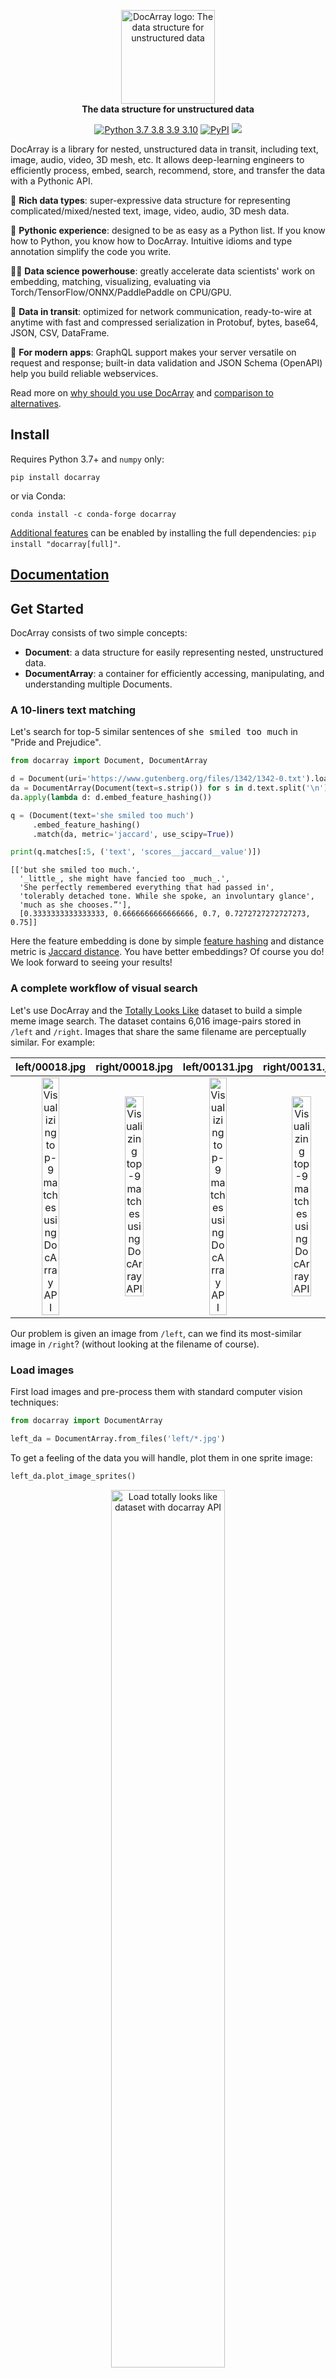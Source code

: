 <p align="center">
<img src="https://github.com/jina-ai/docarray/blob/main/docs/_static/logo-light.svg?raw=true" alt="DocArray logo: The data structure for unstructured data" width="150px">
<br>
<b>The data structure for unstructured data</b>
</p>

<p align=center>
<a href="https://pypi.org/project/docarray/"><img src="https://github.com/jina-ai/jina/blob/master/.github/badges/python-badge.svg?raw=true" alt="Python 3.7 3.8 3.9 3.10" title="DocArray supports Python 3.7 and above"></a>
<a href="https://pypi.org/project/docarray/"><img src="https://img.shields.io/pypi/v/docarray?color=%23099cec&amp;label=PyPI&amp;logo=pypi&amp;logoColor=white" alt="PyPI"></a>
<a href="https://codecov.io/gh/jina-ai/docarray"><img src="https://codecov.io/gh/jina-ai/docarray/branch/main/graph/badge.svg?token=9WGcGyyqtI"/></a>
</p>

<!-- start elevator-pitch -->

DocArray is a library for nested, unstructured data in transit, including text, image, audio, video, 3D mesh, etc. It allows deep-learning engineers to efficiently process, embed, search, recommend, store, and transfer the data with a Pythonic API.

🌌 **Rich data types**: super-expressive data structure for representing complicated/mixed/nested text, image, video, audio, 3D mesh data.

🐍 **Pythonic experience**: designed to be as easy as a Python list. If you know how to Python, you know how to DocArray. Intuitive idioms and type annotation simplify the code you write.

🧑‍🔬 **Data science powerhouse**: greatly accelerate data scientists' work on embedding, matching, visualizing, evaluating via Torch/TensorFlow/ONNX/PaddlePaddle on CPU/GPU.

🚡 **Data in transit**: optimized for network communication, ready-to-wire at anytime with fast and compressed serialization in Protobuf, bytes, base64, JSON, CSV, DataFrame. 

👒 **For modern apps**: GraphQL support makes your server versatile on request and response; built-in data validation and JSON Schema (OpenAPI) help you build reliable webservices.

<!-- end elevator-pitch -->

Read more on [why should you use DocArray](https://docarray.jina.ai/get-started/what-is/) and [comparison to alternatives](https://docarray.jina.ai/get-started/what-is/#comparing-to-alternatives).

## Install 

Requires Python 3.7+ and `numpy` only:
```shell
pip install docarray
```
or via Conda:
```shell
conda install -c conda-forge docarray
```
[Additional features](https://docarray.jina.ai/#install) can be enabled by installing the full dependencies: `pip install "docarray[full]"`.

## [Documentation](https://docarray.jina.ai)

## Get Started

DocArray consists of two simple concepts:

- **Document**: a data structure for easily representing nested, unstructured data.
- **DocumentArray**: a container for efficiently accessing, manipulating, and understanding multiple Documents.


### A 10-liners text matching

Let's search for top-5 similar sentences of <kbd>she smiled too much</kbd> in "Pride and Prejudice". 

```python
from docarray import Document, DocumentArray

d = Document(uri='https://www.gutenberg.org/files/1342/1342-0.txt').load_uri_to_text()
da = DocumentArray(Document(text=s.strip()) for s in d.text.split('\n') if s.strip())
da.apply(lambda d: d.embed_feature_hashing())

q = (Document(text='she smiled too much')
     .embed_feature_hashing()
     .match(da, metric='jaccard', use_scipy=True))

print(q.matches[:5, ('text', 'scores__jaccard__value')])
```

```text
[['but she smiled too much.', 
  '_little_, she might have fancied too _much_.', 
  'She perfectly remembered everything that had passed in', 
  'tolerably detached tone. While she spoke, an involuntary glance', 
  'much as she chooses.”'], 
  [0.3333333333333333, 0.6666666666666666, 0.7, 0.7272727272727273, 0.75]]
```

Here the feature embedding is done by simple [feature hashing](https://en.wikipedia.org/wiki/Feature_hashing) and distance metric is [Jaccard distance](https://en.wikipedia.org/wiki/Jaccard_index). You have better embeddings? Of course you do! We look forward to seeing your results!

### A complete workflow of visual search 

Let's use DocArray and the [Totally Looks Like](https://sites.google.com/view/totally-looks-like-dataset) dataset to build a simple meme image search. The dataset contains 6,016 image-pairs stored in `/left` and `/right`. Images that share the same filename are perceptually similar. For example:

<table>
<thead>
  <tr>
    <th>left/00018.jpg</th>
    <th>right/00018.jpg</th>
    <th>left/00131.jpg</th>
    <th>right/00131.jpg</th>
  </tr>
</thead>
<tbody>
  <tr align="center">
    <td><img src="https://github.com/jina-ai/docarray/blob/main/.github/README-img/left-00018.jpg?raw=true" alt="Visualizing top-9 matches using DocArray API" width="50%"></td>
    <td><img src="https://github.com/jina-ai/docarray/blob/main/.github/README-img/right-00018.jpg?raw=true" alt="Visualizing top-9 matches using DocArray API" width="50%"></td>
    <td><img src="https://github.com/jina-ai/docarray/blob/main/.github/README-img/left-00131.jpg?raw=true" alt="Visualizing top-9 matches using DocArray API" width="50%"></td>
    <td><img src="https://github.com/jina-ai/docarray/blob/main/.github/README-img/right-00131.jpg?raw=true" alt="Visualizing top-9 matches using DocArray API" width="50%"></td>
  </tr>
</tbody>
</table>

Our problem is given an image from `/left`, can we find its most-similar image in `/right`? (without looking at the filename of course).

### Load images

First load images and pre-process them with standard computer vision techniques:

```python
from docarray import DocumentArray

left_da = DocumentArray.from_files('left/*.jpg')
```

To get a feeling of the data you will handle, plot them in one sprite image:

```python
left_da.plot_image_sprites()
```

<p align="center">
<a href="https://docarray.jina.ai"><img src="https://github.com/jina-ai/docarray/blob/main/.github/README-img/sprite.png?raw=true" alt="Load totally looks like dataset with docarray API" width="60%"></a>
</p>

### Apply preprocessing

Let's do some standard computer vision pre-processing:

```python
from docarray import Document

def preproc(d: Document):
    return (d.load_uri_to_image_tensor()  # load
             .set_image_tensor_shape((200, 200))  # resize all to 200x200
             .set_image_tensor_normalization()  # normalize color 
             .set_image_tensor_channel_axis(-1, 0))  # switch color axis for the PyTorch model later

left_da.apply(preproc)
```

Did I mention `apply` works in parallel?

### Embed images

Now convert images into embeddings using a pretrained ResNet50:

```python
import torchvision
model = torchvision.models.resnet50(pretrained=True)  # load ResNet50
left_da.embed(model, device='cuda')  # embed via GPU to speed up
```

This step takes ~30 seconds on GPU. Beside PyTorch, you can also use TensorFlow, PaddlePaddle, or ONNX models in `.embed(...)`.

### Visualize embeddings

You can visualize the embeddings via tSNE in an interactive embedding projector:

```python
left_da.plot_embeddings()
```

<p align="center">
<a href="https://docarray.jina.ai"><img src="https://github.com/jina-ai/docarray/blob/main/.github/README-img/tsne.gif?raw=true" alt="Visualizing embedding via tSNE and embedding projector" width="90%"></a>
</p>

Fun is fun, but recall our goal is to match left images against right images and so far we have only handled the left. Let's repeat the same procedure for the right:

```python
right_da = (DocumentArray.from_files('right/*.jpg')
                         .apply(preproc)
                         .embed(model, device='cuda'))
```

### Match nearest neighbours

We can now match the left to the right and take the top-9 results.

```python
left_da.match(right_da, limit=9)
```

Let's inspect what's inside `left_da` matches now:

```python
for d in left_da:
    for m in d.matches:
        print(d.uri, m.uri, m.scores['cosine'].value)
```

```text
left/02262.jpg right/03459.jpg 0.21102
left/02262.jpg right/02964.jpg 0.13871843
left/02262.jpg right/02103.jpg 0.18265384
left/02262.jpg right/04520.jpg 0.16477376
...
```

Or shorten the loop as one-liner using the element & attribute selector:

```python
print(left_da['@m', ('uri', 'scores__cosine__value')])
```

Better see it.

```python
(DocumentArray(left_da[8].matches, copy=True)
    .apply(lambda d: d.set_image_tensor_channel_axis(0, -1)
                      .set_image_tensor_inv_normalization())
    .plot_image_sprites())
```

<p align="center">
<a href="https://docarray.jina.ai"><img src="https://github.com/jina-ai/docarray/blob/main/.github/README-img/9nn-left.jpeg?raw=true" alt="Visualizing top-9 matches using DocArray API" height="250px"></a>
<a href="https://docarray.jina.ai"><img src="https://github.com/jina-ai/docarray/blob/main/.github/README-img/9nn.png?raw=true" alt="Visualizing top-9 matches using DocArray API" height="250px"></a>
</p>

What we did here is revert the preprocessing steps (i.e. switching axis and normalizing) on the copied matches, so that you can visualize them using image sprites.  

### Quantitative evaluation

Serious as you are, visual inspection is surely not enough. Let's calculate the recall@K. First we construct the groundtruth matches:

```python
groundtruth = DocumentArray(
    Document(uri=d.uri, matches=[Document(uri=d.uri.replace('left', 'right'))]) for d in left_da)
```

Here we create a new DocumentArray with real matches by simply replacing the filename, e.g. `left/00001.jpg` to `right/00001.jpg`. That's all we need: if the predicted match has the identical `uri` as the groundtruth match, then it is correct.

Now let's check recall rate from 1 to 5 over the full dataset:

```python
for k in range(1, 6):
    print(f'recall@{k}',
          left_da.evaluate(
            groundtruth,
            hash_fn=lambda d: d.uri,
            metric='recall_at_k',
            k=k,
            max_rel=1))
```

```text
recall@1 0.02726063829787234
recall@2 0.03873005319148936
recall@3 0.04670877659574468
recall@4 0.052194148936170214
recall@5 0.0573470744680851
```

More metrics can be used such as `precision_at_k`, `ndcg_at_k`, `hit_at_k`.

If you think a pretrained ResNet50 is good enough, let me tell you with [Finetuner](https://github.com/jina-ai/finetuner) you could do much better in just 10 extra lines of code. [Here is how](https://finetuner.jina.ai/get-started/totally-looks-like/).


### Save results

You can save a DocumentArray to binary, JSON, dict, DataFrame, CSV or Protobuf message with/without compression. In its simplest form,

```python
left_da.save('left_da.bin')
```

To reuse it, do `left_da = DocumentArray.load('left_da.bin')`.


If you want to transfer a DocumentArray from one machine to another or share it with your colleagues, you can do:


```python
left_da.push(token='my_shared_da')
```

Now anyone who knows the token `my_shared_da` can pull and work on it.

```python
left_da = DocumentArray.pull(token='my_shared_da')
```

Intrigued? That's only scratching the surface of what DocArray is capable of. [Read our docs to learn more](https://docarray.jina.ai).


<!-- start support-pitch -->
## Support

- Use [Discussions](https://github.com/jina-ai/docarray/discussions) to talk about your use cases, questions, and
  support queries.
- Join our [Slack community](https://slack.jina.ai) and chat with other community members about ideas.
- Join our [Engineering All Hands](https://youtube.com/playlist?list=PL3UBBWOUVhFYRUa_gpYYKBqEAkO4sxmne) meet-up to discuss your use case and learn Jina's new features.
    - **When?** The second Tuesday of every month
    - **Where?**
      Zoom ([see our public events calendar](https://calendar.google.com/calendar/embed?src=c_1t5ogfp2d45v8fit981j08mcm4%40group.calendar.google.com&ctz=Europe%2FBerlin)/[.ical](https://calendar.google.com/calendar/ical/c_1t5ogfp2d45v8fit981j08mcm4%40group.calendar.google.com/public/basic.ics))
      and [live stream on YouTube](https://youtube.com/c/jina-ai)
- Subscribe to the latest video tutorials on our [YouTube channel](https://youtube.com/c/jina-ai)

## Join Us

DocArray is backed by [Jina AI](https://jina.ai) and licensed under [Apache-2.0](./LICENSE). [We are actively hiring](https://jobs.jina.ai) AI engineers, solution engineers to build the next neural search ecosystem in open-source.

<!-- end support-pitch -->
